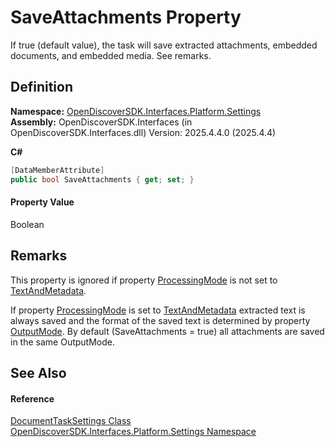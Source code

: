 # SaveAttachments Property


If true (default value), the task will save extracted attachments, embedded documents, and embedded media. See remarks.



## Definition
**Namespace:** <a href="a4de3d25-b44d-10c7-9f7b-6e96e612f300">OpenDiscoverSDK.Interfaces.Platform.Settings</a>  
**Assembly:** OpenDiscoverSDK.Interfaces (in OpenDiscoverSDK.Interfaces.dll) Version: 2025.4.4.0 (2025.4.4)

**C#**
``` C#
[DataMemberAttribute]
public bool SaveAttachments { get; set; }
```



#### Property Value
Boolean

## Remarks

This property is ignored if property <a href="a5afd366-66ae-bb39-ccae-591a981c2a7d">ProcessingMode</a> is not set to <a href="a3c0aacd-f8c6-fb24-7c39-75da5098add5">TextAndMetadata</a>.

If property <a href="a5afd366-66ae-bb39-ccae-591a981c2a7d">ProcessingMode</a> is set to <a href="a3c0aacd-f8c6-fb24-7c39-75da5098add5">TextAndMetadata</a> extracted text is always saved and the format of the saved text is determined by property <a href="4334f753-3ce0-61e6-d436-492365ada853">OutputMode</a>. By default (SaveAttachments = true) all attachments are saved in the same OutputMode.


## See Also


#### Reference
<a href="15834f2e-5778-5912-a2cc-a92e9d2e78fb">DocumentTaskSettings Class</a>  
<a href="a4de3d25-b44d-10c7-9f7b-6e96e612f300">OpenDiscoverSDK.Interfaces.Platform.Settings Namespace</a>  
